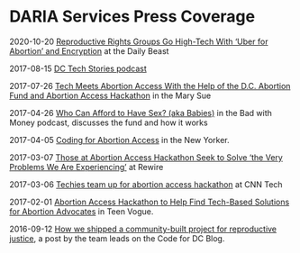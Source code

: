 # DARIA Services Press Coverage

2020-10-20 [Reproductive Rights Groups Go High-Tech With ‘Uber for Abortion’ and Encryption](https://www.thedailybeast.com/reproductive-rights-groups-go-high-tech-with-uber-for-abortion-and-encryption) at the Daily Beast

2017-08-15 [DC Tech Stories podcast](http://dctechstories.com/posts/cfdc/)

2017-07-26 [Tech Meets Abortion Access With the Help of the D.C. Abortion Fund and Abortion Access Hackathon](https://www.themarysue.com/tech-meets-abortion-access/) in the Mary Sue

2017-04-26 [Who Can Afford to Have Sex? (aka Babies)](https://omny.fm/shows/bad-with-money-with-gaby-dunn/who-can-afford-to-have-sex-aka-babies) in the Bad with Money podcast, discusses the fund and how it works

2017-04-05 [Coding for Abortion Access](http://www.newyorker.com/tech/elements/coding-for-abortion-access) in the New Yorker.

2017-03-07 [Those at Abortion Access Hackathon Seek to Solve ‘the Very Problems We Are Experiencing’](https://rewire.news/article/2017/03/07/abortion-access-hackathon-seek-solve-problems-experiencing/) at Rewire

2017-03-06 [Techies team up for abortion access hackathon](http://money.cnn.com/2017/03/06/technology/abortion-access-hackathon-san-francisco/) at CNN Tech

2017-02-01 [Abortion Access Hackathon to Help Find Tech-Based Solutions for Abortion Advocates](http://www.teenvogue.com/story/abortion-access-hackathon-to-help-find-tech-based-solutions-for-abortion-advocates) in Teen Vogue.

2016-09-12 [How we shipped a community-built project for reproductive justice](https://codefordc.github.io/blog/2016/09/12/code-for-dcaf.html), a post by the team leads on the Code for DC Blog.
